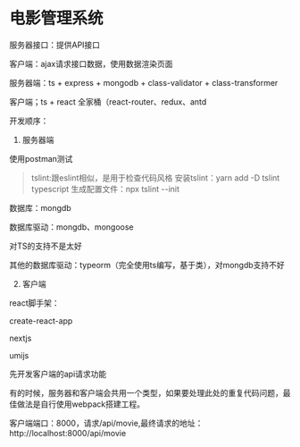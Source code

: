 # 电影管理系统

服务器接口：提供API接口

客户端：ajax请求接口数据，使用数据渲染页面


服务器端：ts + express + mongodb + class-validator + class-transformer

客户端；ts + react 全家桶（react-router、redux、antd

开发顺序：

1. 服务器端

使用postman测试

> tslint:跟eslint相似，是用于检查代码风格
安装tslint：yarn add -D tslint typescript
生成配置文件：npx tslint --init

数据库：mongdb

数据库驱动：mongdb、mongoose

对TS的支持不是太好

其他的数据库驱动：typeorm（完全使用ts编写，基于类），对mongdb支持不好

2. 客户端

react脚手架：

create-react-app

nextjs

umijs

先开发客户端的api请求功能

有的时候，服务器和客户端会共用一个类型，如果要处理此处的重复代码问题，最佳做法是自行使用webpack搭建工程。

客户端端口：8000，请求/api/movie,最终请求的地址：http://localhost:8000/api/movie